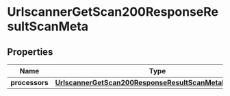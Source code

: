 

# UrlscannerGetScan200ResponseResultScanMeta


## Properties

| Name | Type | Description | Notes |
|------------ | ------------- | ------------- | -------------|
|**processors** | [**UrlscannerGetScan200ResponseResultScanMetaProcessors**](UrlscannerGetScan200ResponseResultScanMetaProcessors.md) |  |  |



